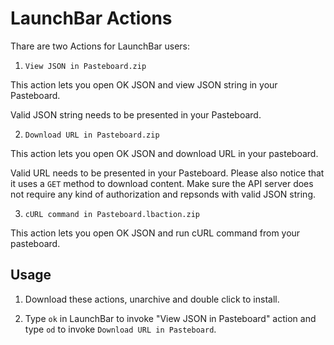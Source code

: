 # LaunchBar Actions

Thare are two Actions for LaunchBar users:

1. `View JSON in Pasteboard.zip`

This action lets you open OK JSON and view JSON string in your Pasteboard.

Valid JSON string needs to be presented in your Pasteboard.

2. `Download URL in Pasteboard.zip`

This action lets you open OK JSON and download URL in your pasteboard.

Valid URL needs to be presented in your Pasteboard. Please also notice that it uses a `GET` method to download content. Make sure the API server does not require any kind of authorization and repsonds with valid JSON string.

3. `cURL command in Pasteboard.lbaction.zip`

This action lets you open OK JSON and run cURL command from your pasteboard.

## Usage
1. Download these actions, unarchive and double click to install.

2. Type `ok` in LaunchBar to invoke "View JSON in Pasteboard" action and type `od` to invoke `Download URL in Pasteboard`.

